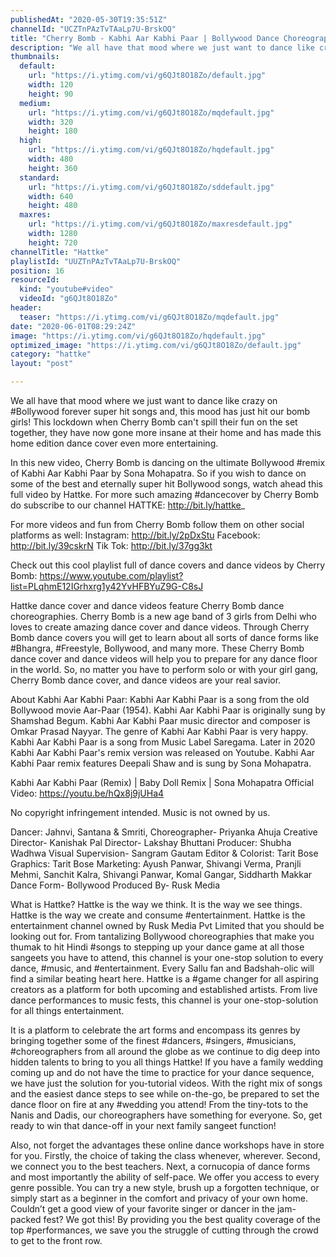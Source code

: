 ```yaml
---
publishedAt: "2020-05-30T19:35:51Z"
channelId: "UCZTnPAzTvTAaLp7U-BrskOQ"
title: "Cherry Bomb - Kabhi Aar Kabhi Paar | Bollywood Dance Choreography | Hattke​"
description: "We all have that mood where we just want to dance like crazy on #Bollywood forever super hit songs and, this mood has just hit our bomb girls! This lockdown when Cherry Bomb can't spill their fun on the set together, they have now gone more insane at their home and has made this home edition dance cover even more entertaining.\n\nIn this new video, Cherry Bomb is dancing on the ultimate Bollywood #remix of Kabhi Aar Kabhi Paar by Sona Mohapatra. So if you wish to dance on some of the best and eternally super hit Bollywood songs, watch ahead this full video by Hattke. For more such amazing #dancecover by Cherry Bomb do subscribe to our channel HATTKE: http://bit.ly/hattke_\n\nFor more videos and fun from Cherry Bomb follow them on other social platforms as well:\nInstagram: http://bit.ly/2pDxStu\nFacebook: http://bit.ly/39cskrN\nTik Tok: http://bit.ly/37gg3kt\n\nCheck out this cool playlist full of dance covers and dance videos by Cherry Bomb: https://www.youtube.com/playlist?list=PLqhmE12IGrhxrg1y42YvHFBYuZ9G-C8sJ\n\nHattke dance cover and dance videos feature Cherry Bomb dance choreographies.  Cherry Bomb is a new age band of 3 girls from Delhi who loves to create amazing dance cover and dance videos. Through Cherry Bomb dance covers you will get to learn about all sorts of dance forms like #Bhangra, #Freestyle, Bollywood, and many more. These Cherry Bomb dance cover and dance videos will help you to prepare for any dance floor in the world. So, no matter you have to perform solo or with your girl gang, Cherry Bomb dance cover, and dance videos are your real savior.\n\nAbout Kabhi Aar Kabhi Paar:\nKabhi Aar Kabhi Paar is a song from the old Bollywood movie Aar-Paar (1954). Kabhi Aar Kabhi Paar is originally sung by Shamshad Begum. Kabhi Aar Kabhi Paar music director and composer is Omkar Prasad Nayyar. The genre of Kabhi Aar Kabhi Paar is very happy. Kabhi Aar Kabhi Paar is a song from Music Label Saregama. Later in 2020 Kabhi Aar Kabhi Paar's remix version was released on Youtube. Kabhi Aar Kabhi Paar remix features Deepali Shaw and is sung by Sona Mohapatra. \n\n\nKabhi Aar Kabhi Paar (Remix) | Baby Doll Remix | Sona Mohapatra\nOfficial Video: https://youtu.be/hQx8j9jUHa4 \n\nNo copyright infringement intended. Music is not owned by us. \n\nDancer: Jahnvi, Santana & Smriti,\nChoreographer- Priyanka Ahuja\nCreative Director- Kanishak Pal\nDirector- Lakshay Bhuttani\nProducer: Shubha Wadhwa\nVisual Supervision- Sangram Gautam\nEditor & Colorist: Tarit Bose\nGraphics: Tarit Bose\nMarketing: Ayush Panwar, Shivangi Verma, Pranjli Mehmi, Sanchit Kalra, Shivangi Panwar, Komal Gangar, Siddharth Makkar\nDance Form- Bollywood\nProduced By- Rusk Media\n\nWhat is Hattke? Hattke is the way we think. It is the way we see things. Hattke is the way we create and consume #entertainment. Hattke is the entertainment channel owned by Rusk Media Pvt Limited that you should be looking out for. From tantalizing Bollywood choreographies that make you thumak to hit Hindi #songs to stepping up your dance game at all those sangeets you have to attend, this channel is your one-stop solution to every dance, #music, and #entertainment. Every Sallu fan and Badshah-olic will find a similar beating heart here. Hattke is a #game changer for all aspiring creators as a platform for both upcoming and established artists. From live dance performances to music fests, this channel is your one-stop-solution for all things entertainment.\n\nIt is a platform to celebrate the art forms and encompass its genres by bringing together some of the finest #dancers, #singers, #musicians, #choreographers from all around the globe as we continue to dig deep into hidden talents to bring to you all things Hattke! If you have a family wedding coming up and do not have the time to practice for your dance sequence, we have just the solution for you-tutorial videos. With the right mix of songs and the easiest dance steps to see while on-the-go, be prepared to set the dance floor on fire at any #wedding you attend! From the tiny-tots to the Nanis and Dadis, our choreographers have something for everyone. So, get ready to win that dance-off in your next family sangeet function!\n\nAlso, not forget the advantages these online dance workshops have in store for you. Firstly, the choice of taking the class whenever, wherever. Second, we connect you to the best teachers. Next, a cornucopia of dance forms and most importantly the ability of self-pace. We offer you access to every genre possible. You can try a new style, brush up a forgotten technique, or simply start as a beginner in the comfort and privacy of your own home. Couldn’t get a good view of your favorite singer or dancer in the jam-packed fest? We got this! By providing you the best quality coverage of the top #performances, we save you the struggle of cutting through the crowd to get to the front row."
thumbnails:
  default:
    url: "https://i.ytimg.com/vi/g6QJt8O18Zo/default.jpg"
    width: 120
    height: 90
  medium:
    url: "https://i.ytimg.com/vi/g6QJt8O18Zo/mqdefault.jpg"
    width: 320
    height: 180
  high:
    url: "https://i.ytimg.com/vi/g6QJt8O18Zo/hqdefault.jpg"
    width: 480
    height: 360
  standard:
    url: "https://i.ytimg.com/vi/g6QJt8O18Zo/sddefault.jpg"
    width: 640
    height: 480
  maxres:
    url: "https://i.ytimg.com/vi/g6QJt8O18Zo/maxresdefault.jpg"
    width: 1280
    height: 720
channelTitle: "Hattke"
playlistId: "UUZTnPAzTvTAaLp7U-BrskOQ"
position: 16
resourceId:
  kind: "youtube#video"
  videoId: "g6QJt8O18Zo"
header:
  teaser: "https://i.ytimg.com/vi/g6QJt8O18Zo/mqdefault.jpg"
date: "2020-06-01T08:29:24Z"
image: "https://i.ytimg.com/vi/g6QJt8O18Zo/hqdefault.jpg"
optimized_image: "https://i.ytimg.com/vi/g6QJt8O18Zo/default.jpg"
category: "hattke"
layout: "post"

---
```

We all have that mood where we just want to dance like crazy on #Bollywood forever super hit songs and, this mood has just hit our bomb girls! This lockdown when Cherry Bomb can't spill their fun on the set together, they have now gone more insane at their home and has made this home edition dance cover even more entertaining.

In this new video, Cherry Bomb is dancing on the ultimate Bollywood #remix of Kabhi Aar Kabhi Paar by Sona Mohapatra. So if you wish to dance on some of the best and eternally super hit Bollywood songs, watch ahead this full video by Hattke. For more such amazing #dancecover by Cherry Bomb do subscribe to our channel HATTKE: http://bit.ly/hattke_

For more videos and fun from Cherry Bomb follow them on other social platforms as well:
Instagram: http://bit.ly/2pDxStu
Facebook: http://bit.ly/39cskrN
Tik Tok: http://bit.ly/37gg3kt

Check out this cool playlist full of dance covers and dance videos by Cherry Bomb: https://www.youtube.com/playlist?list=PLqhmE12IGrhxrg1y42YvHFBYuZ9G-C8sJ

Hattke dance cover and dance videos feature Cherry Bomb dance choreographies.  Cherry Bomb is a new age band of 3 girls from Delhi who loves to create amazing dance cover and dance videos. Through Cherry Bomb dance covers you will get to learn about all sorts of dance forms like #Bhangra, #Freestyle, Bollywood, and many more. These Cherry Bomb dance cover and dance videos will help you to prepare for any dance floor in the world. So, no matter you have to perform solo or with your girl gang, Cherry Bomb dance cover, and dance videos are your real savior.

About Kabhi Aar Kabhi Paar:
Kabhi Aar Kabhi Paar is a song from the old Bollywood movie Aar-Paar (1954). Kabhi Aar Kabhi Paar is originally sung by Shamshad Begum. Kabhi Aar Kabhi Paar music director and composer is Omkar Prasad Nayyar. The genre of Kabhi Aar Kabhi Paar is very happy. Kabhi Aar Kabhi Paar is a song from Music Label Saregama. Later in 2020 Kabhi Aar Kabhi Paar's remix version was released on Youtube. Kabhi Aar Kabhi Paar remix features Deepali Shaw and is sung by Sona Mohapatra. 


Kabhi Aar Kabhi Paar (Remix) | Baby Doll Remix | Sona Mohapatra
Official Video: https://youtu.be/hQx8j9jUHa4 

No copyright infringement intended. Music is not owned by us. 

Dancer: Jahnvi, Santana & Smriti,
Choreographer- Priyanka Ahuja
Creative Director- Kanishak Pal
Director- Lakshay Bhuttani
Producer: Shubha Wadhwa
Visual Supervision- Sangram Gautam
Editor & Colorist: Tarit Bose
Graphics: Tarit Bose
Marketing: Ayush Panwar, Shivangi Verma, Pranjli Mehmi, Sanchit Kalra, Shivangi Panwar, Komal Gangar, Siddharth Makkar
Dance Form- Bollywood
Produced By- Rusk Media

What is Hattke? Hattke is the way we think. It is the way we see things. Hattke is the way we create and consume #entertainment. Hattke is the entertainment channel owned by Rusk Media Pvt Limited that you should be looking out for. From tantalizing Bollywood choreographies that make you thumak to hit Hindi #songs to stepping up your dance game at all those sangeets you have to attend, this channel is your one-stop solution to every dance, #music, and #entertainment. Every Sallu fan and Badshah-olic will find a similar beating heart here. Hattke is a #game changer for all aspiring creators as a platform for both upcoming and established artists. From live dance performances to music fests, this channel is your one-stop-solution for all things entertainment.

It is a platform to celebrate the art forms and encompass its genres by bringing together some of the finest #dancers, #singers, #musicians, #choreographers from all around the globe as we continue to dig deep into hidden talents to bring to you all things Hattke! If you have a family wedding coming up and do not have the time to practice for your dance sequence, we have just the solution for you-tutorial videos. With the right mix of songs and the easiest dance steps to see while on-the-go, be prepared to set the dance floor on fire at any #wedding you attend! From the tiny-tots to the Nanis and Dadis, our choreographers have something for everyone. So, get ready to win that dance-off in your next family sangeet function!

Also, not forget the advantages these online dance workshops have in store for you. Firstly, the choice of taking the class whenever, wherever. Second, we connect you to the best teachers. Next, a cornucopia of dance forms and most importantly the ability of self-pace. We offer you access to every genre possible. You can try a new style, brush up a forgotten technique, or simply start as a beginner in the comfort and privacy of your own home. Couldn’t get a good view of your favorite singer or dancer in the jam-packed fest? We got this! By providing you the best quality coverage of the top #performances, we save you the struggle of cutting through the crowd to get to the front row.